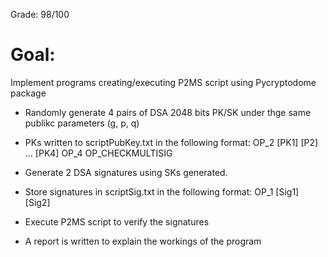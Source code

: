 Grade: 98/100

# Goal:
Implement programs creating/executing P2MS script using Pycryptodome package


- Randomly generate 4 pairs of DSA 2048 bits PK/SK under thge same publikc parameters (g, p, q)
- PKs written to scriptPubKey.txt in the following format: OP_2 [PK1] [P2] … [PK4] OP_4 OP_CHECKMULTISIG
- Generate 2 DSA signatures using SKs generated.
- Store signatures in scriptSig.txt in the following format: OP_1 [Sig1] [Sig2]
- Execute P2MS script to verify the signatures


- A report is written to explain the workings of the program
